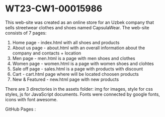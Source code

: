 # WT23-CW1-00015986

This web-site was created as an online store for an Uzbek company that sells streetwear clothes and shoes named CapsulaWear. 
The web-site consists of 7 pages:  <br>
  1) Home page - index.html with all shoes and products <br>
  2) About us page - about.html with an overall information about the company and contacts + location <br> 
  3) Men page - men.html is a page with men shoes and clothes <br>
  4) Women page - women.html is a page with women shoes and clohtes <br>
  5) Sale off page - sales.html is a page with products with discount <br>
  6) Cart - cart.html page where will be located choosen products <br>
  7) New & Featured - new.html page with new products <br>
  
There are 3 directories in the assets folder: img for images, style for css styles, js for JavaScript documents. Fonts were connected by google fonts, icons with font awesome. 


GitHub Pages : 
